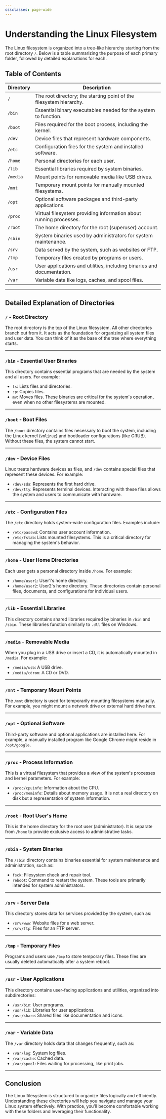 ```yaml
---
cssclasses: page-wide
---
```

# Understanding the Linux Filesystem

The Linux filesystem is organized into a tree-like hierarchy starting from the root directory `/`. Below is a table summarizing the purpose of each primary folder, followed by detailed explanations for each.

## Table of Contents

| Directory   | Description                                                                 |
|-------------|-----------------------------------------------------------------------------|
| `/`         | The root directory; the starting point of the filesystem hierarchy.        |
| `/bin`      | Essential binary executables needed for the system to function.            |
| `/boot`     | Files required for the boot process, including the kernel.                 |
| `/dev`      | Device files that represent hardware components.                           |
| `/etc`      | Configuration files for the system and installed software.                 |
| `/home`     | Personal directories for each user.                                        |
| `/lib`      | Essential libraries required by system binaries.                           |
| `/media`    | Mount points for removable media like USB drives.                          |
| `/mnt`      | Temporary mount points for manually mounted filesystems.                   |
| `/opt`      | Optional software packages and third-party applications.                   |
| `/proc`     | Virtual filesystem providing information about running processes.          |
| `/root`     | The home directory for the root (superuser) account.                       |
| `/sbin`     | System binaries used by administrators for system maintenance.             |
| `/srv`      | Data served by the system, such as websites or FTP.                        |
| `/tmp`      | Temporary files created by programs or users.                              |
| `/usr`      | User applications and utilities, including binaries and documentation.     |
| `/var`      | Variable data like logs, caches, and spool files.                          |

---

## Detailed Explanation of Directories

### `/` - Root Directory
The root directory is the top of the Linux filesystem. All other directories branch out from it. It acts as the foundation for organizing all system files and user data. You can think of it as the base of the tree where everything starts.

---

### `/bin` - Essential User Binaries
This directory contains essential programs that are needed by the system and all users. For example:
- `ls`: Lists files and directories.
- `cp`: Copies files.
- `mv`: Moves files.
These binaries are critical for the system's operation, even when no other filesystems are mounted.

---

### `/boot` - Boot Files
The `/boot` directory contains files necessary to boot the system, including the Linux kernel (`vmlinuz`) and bootloader configurations (like GRUB). Without these files, the system cannot start.

---

### `/dev` - Device Files
Linux treats hardware devices as files, and `/dev` contains special files that represent these devices. For example:
- `/dev/sda`: Represents the first hard drive.
- `/dev/tty`: Represents terminal devices.
Interacting with these files allows the system and users to communicate with hardware.

---

### `/etc` - Configuration Files
The `/etc` directory holds system-wide configuration files. Examples include:
- `/etc/passwd`: Contains user account information.
- `/etc/fstab`: Lists mounted filesystems.
This is a critical directory for managing the system's behavior.

---

### `/home` - User Home Directories
Each user gets a personal directory inside `/home`. For example:
- `/home/user1`: User1's home directory.
- `/home/user2`: User2's home directory.
These directories contain personal files, documents, and configurations for individual users.

---

### `/lib` - Essential Libraries
This directory contains shared libraries required by binaries in `/bin` and `/sbin`. These libraries function similarly to `.dll` files on Windows.

---

### `/media` - Removable Media
When you plug in a USB drive or insert a CD, it is automatically mounted in `/media`. For example:
- `/media/usb`: A USB drive.
- `/media/cdrom`: A CD or DVD.

---

### `/mnt` - Temporary Mount Points
The `/mnt` directory is used for temporarily mounting filesystems manually. For example, you might mount a network drive or external hard drive here.

---

### `/opt` - Optional Software
Third-party software and optional applications are installed here. For example, a manually installed program like Google Chrome might reside in `/opt/google`.

---

### `/proc` - Process Information
This is a virtual filesystem that provides a view of the system's processes and kernel parameters. For example:
- `/proc/cpuinfo`: Information about the CPU.
- `/proc/meminfo`: Details about memory usage.
It is not a real directory on disk but a representation of system information.

---

### `/root` - Root User's Home
This is the home directory for the root user (administrator). It is separate from `/home` to provide exclusive access to administrative tasks.

---

### `/sbin` - System Binaries
The `/sbin` directory contains binaries essential for system maintenance and administration, such as:
- `fsck`: Filesystem check and repair tool.
- `reboot`: Command to restart the system.
These tools are primarily intended for system administrators.

---

### `/srv` - Server Data
This directory stores data for services provided by the system, such as:
- `/srv/www`: Website files for a web server.
- `/srv/ftp`: Files for an FTP server.

---

### `/tmp` - Temporary Files
Programs and users use `/tmp` to store temporary files. These files are usually deleted automatically after a system reboot.

---

### `/usr` - User Applications
This directory contains user-facing applications and utilities, organized into subdirectories:
- `/usr/bin`: User programs.
- `/usr/lib`: Libraries for user applications.
- `/usr/share`: Shared files like documentation and icons.

---

### `/var` - Variable Data
The `/var` directory holds data that changes frequently, such as:
- `/var/log`: System log files.
- `/var/cache`: Cached data.
- `/var/spool`: Files waiting for processing, like print jobs.

---

## Conclusion
The Linux filesystem is structured to organize files logically and efficiently. Understanding these directories will help you navigate and manage your Linux system effectively. With practice, you'll become comfortable working with these folders and leveraging their functionality.
